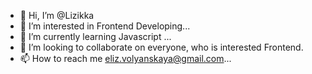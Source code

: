 - 👋 Hi, I’m @Lizikka
- 👀 I’m interested in Frontend Developing...
- 🌱 I’m currently learning Javascript ...
- 💞️ I’m looking to collaborate on everyone, who is interested Frontend.
- 📫 How to reach me eliz.volyanskaya@gmail.com...

<!---
Lizikka/Lizikka is a ✨ special ✨ repository because its `README.md` (this file) appears on your GitHub profile.
You can click the Preview link to take a look at your changes.
--->
